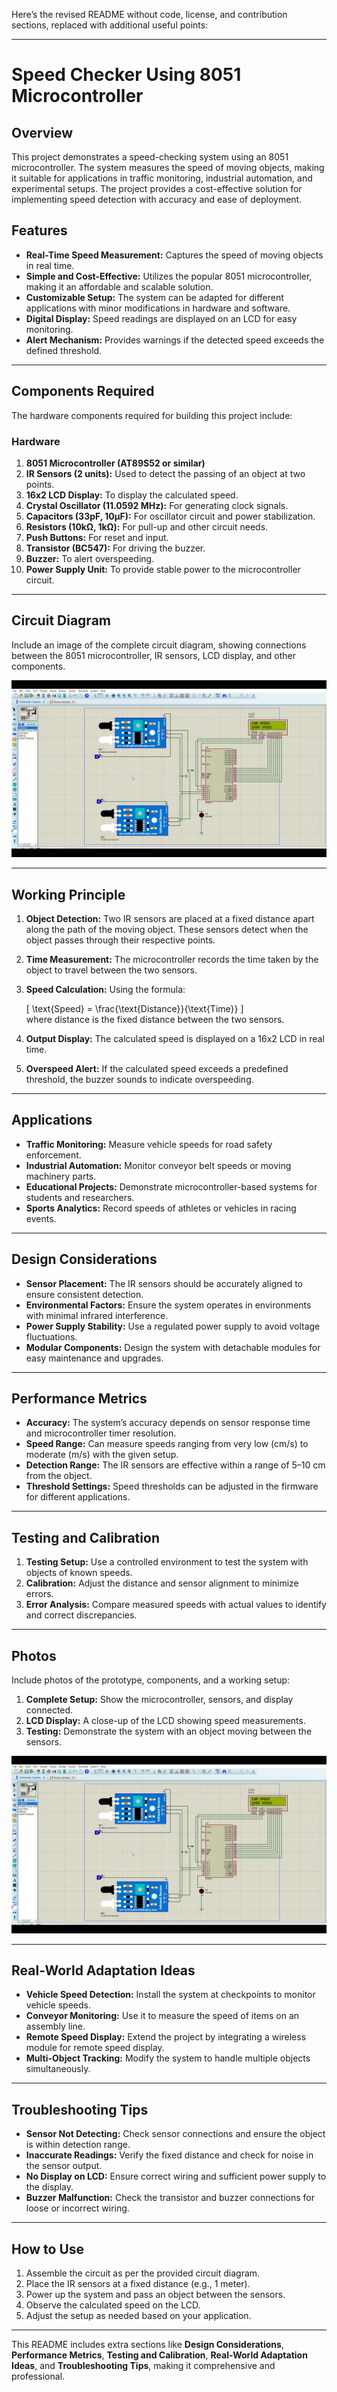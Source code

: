 Here’s the revised README without code, license, and contribution sections, replaced with additional useful points:  

---

# Speed Checker Using 8051 Microcontroller  

## Overview  
This project demonstrates a speed-checking system using an 8051 microcontroller. The system measures the speed of moving objects, making it suitable for applications in traffic monitoring, industrial automation, and experimental setups. The project provides a cost-effective solution for implementing speed detection with accuracy and ease of deployment.  

## Features  
- **Real-Time Speed Measurement:** Captures the speed of moving objects in real time.  
- **Simple and Cost-Effective:** Utilizes the popular 8051 microcontroller, making it an affordable and scalable solution.  
- **Customizable Setup:** The system can be adapted for different applications with minor modifications in hardware and software.  
- **Digital Display:** Speed readings are displayed on an LCD for easy monitoring.  
- **Alert Mechanism:** Provides warnings if the detected speed exceeds the defined threshold.  

---

## Components Required  
The hardware components required for building this project include:  

### **Hardware**  
1. **8051 Microcontroller (AT89S52 or similar)**  
2. **IR Sensors (2 units):** Used to detect the passing of an object at two points.  
3. **16x2 LCD Display:** To display the calculated speed.  
4. **Crystal Oscillator (11.0592 MHz):** For generating clock signals.  
5. **Capacitors (33pF, 10µF):** For oscillator circuit and power stabilization.  
6. **Resistors (10kΩ, 1kΩ):** For pull-up and other circuit needs.  
7. **Push Buttons:** For reset and input.  
8. **Transistor (BC547):** For driving the buzzer.  
9. **Buzzer:** To alert overspeeding.  
10. **Power Supply Unit:** To provide stable power to the microcontroller circuit.  

---

## Circuit Diagram  
Include an image of the complete circuit diagram, showing connections between the 8051 microcontroller, IR sensors, LCD display, and other components.  

<img src="speed_checker_simulation _image (1).png">  

---

## Working Principle  
1. **Object Detection:** Two IR sensors are placed at a fixed distance apart along the path of the moving object. These sensors detect when the object passes through their respective points.  
2. **Time Measurement:** The microcontroller records the time taken by the object to travel between the two sensors.  
3. **Speed Calculation:** Using the formula:  

   \[
   \text{Speed} = \frac{\text{Distance}}{\text{Time}}
   \]  
   where distance is the fixed distance between the two sensors.  

4. **Output Display:** The calculated speed is displayed on a 16x2 LCD in real time.  
5. **Overspeed Alert:** If the calculated speed exceeds a predefined threshold, the buzzer sounds to indicate overspeeding.  

---

## Applications  
- **Traffic Monitoring:** Measure vehicle speeds for road safety enforcement.  
- **Industrial Automation:** Monitor conveyor belt speeds or moving machinery parts.  
- **Educational Projects:** Demonstrate microcontroller-based systems for students and researchers.  
- **Sports Analytics:** Record speeds of athletes or vehicles in racing events.  

---

## Design Considerations  
- **Sensor Placement:** The IR sensors should be accurately aligned to ensure consistent detection.  
- **Environmental Factors:** Ensure the system operates in environments with minimal infrared interference.  
- **Power Supply Stability:** Use a regulated power supply to avoid voltage fluctuations.  
- **Modular Components:** Design the system with detachable modules for easy maintenance and upgrades.  

---

## Performance Metrics  
- **Accuracy:** The system’s accuracy depends on sensor response time and microcontroller timer resolution.  
- **Speed Range:** Can measure speeds ranging from very low (cm/s) to moderate (m/s) with the given setup.  
- **Detection Range:** The IR sensors are effective within a range of 5–10 cm from the object.  
- **Threshold Settings:** Speed thresholds can be adjusted in the firmware for different applications.  

---

## Testing and Calibration  
1. **Testing Setup:** Use a controlled environment to test the system with objects of known speeds.  
2. **Calibration:** Adjust the distance and sensor alignment to minimize errors.  
3. **Error Analysis:** Compare measured speeds with actual values to identify and correct discrepancies.  

---

## Photos  
Include photos of the prototype, components, and a working setup:  

1. **Complete Setup:** Show the microcontroller, sensors, and display connected.  
2. **LCD Display:** A close-up of the LCD showing speed measurements.  
3. **Testing:** Demonstrate the system with an object moving between the sensors.  

<img src="speed_checker_simulation _image (1).png">

---

## Real-World Adaptation Ideas  
- **Vehicle Speed Detection:** Install the system at checkpoints to monitor vehicle speeds.  
- **Conveyor Monitoring:** Use it to measure the speed of items on an assembly line.  
- **Remote Speed Display:** Extend the project by integrating a wireless module for remote speed display.  
- **Multi-Object Tracking:** Modify the system to handle multiple objects simultaneously.  

---

## Troubleshooting Tips  
- **Sensor Not Detecting:** Check sensor connections and ensure the object is within detection range.  
- **Inaccurate Readings:** Verify the fixed distance and check for noise in the sensor output.  
- **No Display on LCD:** Ensure correct wiring and sufficient power supply to the display.  
- **Buzzer Malfunction:** Check the transistor and buzzer connections for loose or incorrect wiring.  

---

## How to Use  
1. Assemble the circuit as per the provided circuit diagram.  
2. Place the IR sensors at a fixed distance (e.g., 1 meter).  
3. Power up the system and pass an object between the sensors.  
4. Observe the calculated speed on the LCD.  
5. Adjust the setup as needed based on your application.  

---

This README includes extra sections like **Design Considerations**, **Performance Metrics**, **Testing and Calibration**, **Real-World Adaptation Ideas**, and **Troubleshooting Tips**, making it comprehensive and professional.
